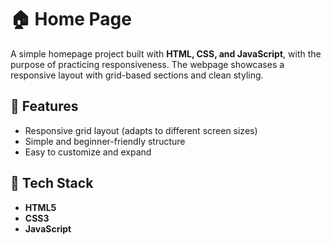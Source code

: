 # 🏠 Home Page  

A simple homepage project built with **HTML, CSS, and JavaScript**, with the purpose of practicing responsiveness.
The webpage showcases a responsive layout with grid-based sections and clean styling.  

## 🚀 Features  
- Responsive grid layout (adapts to different screen sizes)  
- Simple and beginner-friendly structure  
- Easy to customize and expand  

## 📂 Tech Stack  
- **HTML5**  
- **CSS3**  
- **JavaScript**  
